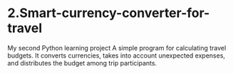 # 2.Smart-currency-converter-for-travel
My second Python learning project  A simple program for calculating travel budgets. It converts currencies, takes into account unexpected expenses, and distributes the budget among trip participants.
